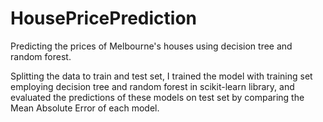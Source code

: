 # HousePricePrediction
Predicting the prices of Melbourne's houses using decision tree and random forest.

Splitting the data to train and test set, I trained the model with training set employing decision tree and random forest in scikit-learn library, and evaluated the predictions of these models on test set by comparing the Mean Absolute Error of each model.
